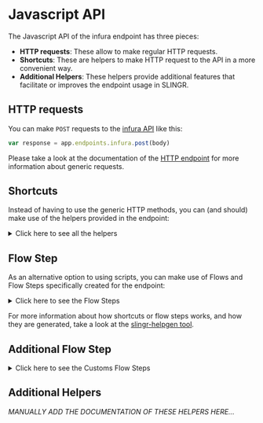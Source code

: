 # Javascript API

The Javascript API of the infura endpoint has three pieces:

- **HTTP requests**: These allow to make regular HTTP requests.
- **Shortcuts**: These are helpers to make HTTP request to the API in a more convenient way.
- **Additional Helpers**: These helpers provide additional features that facilitate or improves the endpoint usage in SLINGR.

## HTTP requests
You can make `POST` requests to the [infura API](API_URL_HERE) like this:
```javascript
var response = app.endpoints.infura.post(body)
```

Please take a look at the documentation of the [HTTP endpoint](https://github.com/slingr-stack/http-endpoint#javascript-api)
for more information about generic requests.

## Shortcuts

Instead of having to use the generic HTTP methods, you can (and should) make use of the helpers provided in the endpoint:
<details>
    <summary>Click here to see all the helpers</summary>

<br>

* API: 'eth_accounts'
* HTTP Method: 'POST'
```javascript
app.endpoints.infura.ethAccounts.post(id)
```
---
* API: 'eth_blockNumber'
* HTTP Method: 'POST'
```javascript
app.endpoints.infura.ethBlockNumber.post(id, params)
```
---
* API: 'eth_call'
* HTTP Method: 'POST'
```javascript
app.endpoints.infura.ethCall.post(id, params)
```
---
* API: 'eth_chainId'
* HTTP Method: 'POST'
```javascript
app.endpoints.infura.ethChainId.post(id, params)
```
---
* API: 'eth_createAccessList'
* HTTP Method: 'POST'
```javascript
app.endpoints.infura.ethCreateAccessList.post(id, params)
```
---
* API: 'eth_estimateGas'
* HTTP Method: 'POST'
```javascript
app.endpoints.infura.ethEstimateGas.post(id, params)
```
---
* API: 'eth_feeHistory'
* HTTP Method: 'POST'
```javascript
app.endpoints.infura.ethFeeHistory.post(id, params)
```
---
* API: 'eth_getBalance'
* HTTP Method: 'POST'
```javascript
app.endpoints.infura.ethGetBalance.post(id, params)
```
---
* API: 'eth_gasPrice'
* HTTP Method: 'POST'
```javascript
app.endpoints.infura.ethGasPrice.post(id, params)
```
---
* API: 'eth_getBlockByHash'
* HTTP Method: 'POST'
```javascript
app.endpoints.infura.ethGetBlockByHash.post(id, params)
```
---
* API: 'eth_getBlockByNumber'
* HTTP Method: 'POST'
```javascript
app.endpoints.infura.ethGetBlockByNumber.post(id, params)
```
---
* API: 'eth_getBlockTransactionCountByHash'
* HTTP Method: 'POST'
```javascript
app.endpoints.infura.ethGetBlockTransactionCountByHash.post(id, params)
```
---
* API: 'eth_getBlockTransactionCountByNumber'
* HTTP Method: 'POST'
```javascript
app.endpoints.infura.ethGetBlockTransactionCountByNumber.post(id, params)
```
---
* API: 'eth_getCode'
* HTTP Method: 'POST'
```javascript
app.endpoints.infura.ethGetCode.post(id, params)
```
---
* API: 'eth_getLogs'
* HTTP Method: 'POST'
```javascript
app.endpoints.infura.ethGetLogs.post(id, params)
```
---
* API: 'eth_getStorageAt'
* HTTP Method: 'POST'
```javascript
app.endpoints.infura.ethGetStorageAt.post(id, params)
```
---
* API: 'eth_getTransactionByBlockHashAndIndex'
* HTTP Method: 'POST'
```javascript
app.endpoints.infura.ethGetTransactionByBlockHashAndIndex.post(id, params)
```
---
* API: 'eth_getTransactionByBlockNumberAndIndex'
* HTTP Method: 'POST'
```javascript
app.endpoints.infura.ethGetTransactionByBlockNumberAndIndex.post(id, params)
```
---
* API: 'eth_getTransactionByHash'
* HTTP Method: 'POST'
```javascript
app.endpoints.infura.ethGetTransactionByHash.post(id, params)
```
---
* API: 'eth_getTransactionCount'
* HTTP Method: 'POST'
```javascript
app.endpoints.infura.ethGetTransactionCount.post(id, params)
```
---
* API: 'eth_getTransactionReceipt'
* HTTP Method: 'POST'
```javascript
app.endpoints.infura.ethGetTransactionReceipt.post(id, params)
```
---
* API: 'eth_getUncleByBlockHashAndIndex'
* HTTP Method: 'POST'
```javascript
app.endpoints.infura.ethGetUncleByBlockHashAndIndex.post(id, params)
```
---
* API: 'eth_getUncleByBlockNumberAndIndex'
* HTTP Method: 'POST'
```javascript
app.endpoints.infura.ethGetUncleByBlockNumberAndIndex.post(id, params)
```
---
* API: 'eth_getUncleCountByBlockHash'
* HTTP Method: 'POST'
```javascript
app.endpoints.infura.ethGetUncleCountByBlockHash.post(id, params)
```
---
* API: 'eth_getUncleCountByBlockNumber'
* HTTP Method: 'POST'
```javascript
app.endpoints.infura.ethGetUncleCountByBlockNumber.post(id, params)
```
---
* API: 'eth_getWork'
* HTTP Method: 'POST'
```javascript
app.endpoints.infura.ethGetWork.post(id, params)
```
---
* API: 'eth_mining'
* HTTP Method: 'POST'
```javascript
app.endpoints.infura.ethMining.post(id, params)
```
---
* API: 'eth_hashrate'
* HTTP Method: 'POST'
```javascript
app.endpoints.infura.ethHashrate.post(id, params)
```
---
* API: 'eth_protocolVersion'
* HTTP Method: 'POST'
```javascript
app.endpoints.infura.ethProtocolVersion.post(id, params)
```
---
* API: 'eth_syncing'
* HTTP Method: 'POST'
```javascript
app.endpoints.infura.ethSyncing.post(id, params)
```
---
* API: 'eth_getFilterChanges'
* HTTP Method: 'POST'
```javascript
app.endpoints.infura.ethGetFilterChanges.post(id, params)
```
---
* API: 'eth_getFilterLogs'
* HTTP Method: 'POST'
```javascript
app.endpoints.infura.ethGetFilterLogs.post(id, params)
```
---
* API: 'eth_newFilter'
* HTTP Method: 'POST'
```javascript
app.endpoints.infura.ethNewFilter.post(id, params)
```
---
* API: 'eth_newBlockFilter'
* HTTP Method: 'POST'
```javascript
app.endpoints.infura.ethNewBlockFilter.post(id, params)
```
---
* API: 'eth_uninstallFilter'
* HTTP Method: 'POST'
```javascript
app.endpoints.infura.ethUninstallFilter.post(id, params)
```
---
* API: 'net_listening'
* HTTP Method: 'POST'
```javascript
app.endpoints.infura.netListening.post(id, params)
```
---
* API: 'net_listening'
* HTTP Method: 'POST'
```javascript
app.endpoints.infura.netListening.post(id, params)
```
---
---
* API: 'net_peerCount'
* HTTP Method: 'POST'
```javascript
app.endpoints.infura.netPeerCount.post(id, params)
```
---
* API: 'net_version'
* HTTP Method: 'POST'
```javascript
app.endpoints.infura.netVersion.post(id, params)
```
---
* API: 'web3_clientVersion'
* HTTP Method: 'POST'
```javascript
app.endpoints.infura.web3ClientVersion.post(id, params)
```
---

</details>
    
## Flow Step

As an alternative option to using scripts, you can make use of Flows and Flow Steps specifically created for the endpoint: 
<details>
    <summary>Click here to see the Flow Steps</summary>

<br>



### Generic Flow Step

Generic flow step for full use of the entire endpoint and its services.

<h3>Inputs</h3>

<table>
    <thead>
    <tr>
        <th>Label</th>
        <th>Type</th>
        <th>Required</th>
        <th>Default</th>
        <th>Visibility</th>
        <th>Description</th>
    </tr>
    </thead>
    <tbody>
    <tr>
        <td>URL (Method)</td>
        <td>choice</td>
        <td>yes</td>
        <td> - </td>
        <td>Always</td>
        <td>
            This is the http method to be used against the endpoint. <br>
            Possible values are: <br>
            <i><strong>POST</strong></i>
        </td>
    </tr>
    <tr>
        <td>URL (Path)</td>
        <td>choice</td>
        <td>yes</td>
        <td> - </td>
        <td>Always</td>
        <td>
            The url to which this endpoint will send the request. This is the exact service to which the http request will be made. <br>
            Possible values are: <br>
            <i><strong>/eth_accounts/{id}<br>/eth_blockNumber/{id}/{params}<br>/eth_call/{id}/{params}<br>/eth_chainId/{id}/{params}<br>/eth_createAccessList/{id}/{params}<br>/eth_estimateGas/{id}/{params}<br>/eth_feeHistory/{id}/{params}<br>/eth_getBalance/{id}/{params}<br>/eth_gasPrice/{id}/{params}<br>/eth_getBlockByHash/{id}/{params}<br>/eth_getBlockByNumber/{id}/{params}<br>/eth_getBlockTransactionCountByHash/{id}/{params}<br>/eth_getBlockTransactionCountByNumber/{id}/{params}<br>/eth_getCode/{id}/{params}<br>/eth_getLogs/{id}/{params}<br>/eth_getStorageAt/{id}/{params}<br>/eth_getTransactionByBlockHashAndIndex/{id}/{params}<br>/eth_getTransactionByBlockNumberAndIndex/{id}/{params}<br>/eth_getTransactionByHash/{id}/{params}<br>/eth_getTransactionCount/{id}/{params}<br>/eth_getTransactionReceipt/{id}/{params}<br>/eth_getUncleByBlockHashAndIndex/{id}/{params}<br>/eth_getUncleByBlockNumberAndIndex/{id}/{params}<br>/eth_getUncleCountByBlockHash/{id}/{params}<br>/eth_getUncleCountByBlockNumber/{id}/{params}<br>/eth_getWork/{id}/{params}<br>/eth_mining/{id}/{params}<br>/eth_hashrate/{id}/{params}<br>/eth_protocolVersion/{id}/{params}<br>/eth_sendRawTransaction/{project-id}/{id}/{params}<br>/eth_submitWork/{project-id}/{id}/{params}<br>/eth_syncing/{id}/{params}<br>/eth_getFilterChanges/{id}/{params}<br>/eth_getFilterLogs/{id}/{params}<br>/eth_newFilter/{id}/{params}<br>/eth_newBlockFilter/{id}/{params}<br>/eth_uninstallFilter/{id}/{params}<br>/net_listening/{id}/{params}<br>/net_listening/net_peerCount/{id}/{params}<br>/net_version/{id}/{params}<br>/web3_clientVersion/{id}/{params}<br></strong></i>
        </td>
    </tr>
    <tr>
        <td>Headers</td>
        <td>keyValue</td>
        <td>no</td>
        <td> - </td>
        <td>Always</td>
        <td>
            Used when you want to have a custom http header for the request.
        </td>
    </tr>
    <tr>
        <td>Query Params</td>
        <td>keyValue</td>
        <td>no</td>
        <td> - </td>
        <td>Always</td>
        <td>
            Used when you want to have a custom query params for the http call.
        </td>
    </tr>
    <tr>
        <td>Body</td>
        <td>json</td>
        <td>no</td>
        <td> - </td>
        <td>Always</td>
        <td>
            A payload of data can be sent to the server in the body of the request.
        </td>
    </tr>
    <tr>
        <td>Override Settings</td>
        <td>boolean</td>
        <td>no</td>
        <td> false </td>
        <td>Always</td>
        <td></td>
    </tr>
    <tr>
        <td>Follow Redirect</td>
        <td>boolean</td>
        <td>no</td>
        <td> false </td>
        <td> overrideSettings </td>
        <td>Indicates that the resource has to be downloaded into a file instead of returning it in the response.</td>
    </tr>
    <tr>
        <td>Download</td>
        <td>boolean</td>
        <td>no</td>
        <td> false </td>
        <td> overrideSettings </td>
        <td>If true the method won't return until the file has been downloaded, and it will return all the information of the file.</td>
    </tr>
    <tr>
        <td>File name</td>
        <td>text</td>
        <td>no</td>
        <td></td>
        <td> overrideSettings </td>
        <td>If provided, the file will be stored with this name. If empty the file name will be calculated from the URL.</td>
    </tr>
    <tr>
        <td>Full response</td>
        <td> boolean </td>
        <td>no</td>
        <td> false </td>
        <td> overrideSettings </td>
        <td>Include extended information about response</td>
    </tr>
    <tr>
        <td>Connection Timeout</td>
        <td> number </td>
        <td>no</td>
        <td> 5000 </td>
        <td> overrideSettings </td>
        <td>Connect timeout interval, in milliseconds (0 = infinity).</td>
    </tr>
    <tr>
        <td>Read Timeout</td>
        <td> number </td>
        <td>no</td>
        <td> 60000 </td>
        <td> overrideSettings </td>
        <td>Read timeout interval, in milliseconds (0 = infinity).</td>
    </tr>
    </tbody>
</table>

<h3>Outputs</h3>

<table>
    <thead>
    <tr>
        <th>Name</th>
        <th>Type</th>
        <th>Description</th>
    </tr>
    </thead>
    <tbody>
    <tr>
        <td>response</td>
        <td>object</td>
        <td>
            Object resulting from the response to the endpoint call.
        </td>
    </tr>
    </tbody>
</table>


</details>

For more information about how shortcuts or flow steps works, and how they are generated, take a look at the [slingr-helpgen tool](https://github.com/slingr-stack/slingr-helpgen).

## Additional Flow Step


<details>
    <summary>Click here to see the Customs Flow Steps</summary>

<br>



### Custom Flow Steps Name

Description of Custom Flow Steps

*MANUALLY ADD THE DOCUMENTATION OF THESE FLOW STEPS HERE...*


</details>

## Additional Helpers
*MANUALLY ADD THE DOCUMENTATION OF THESE HELPERS HERE...*